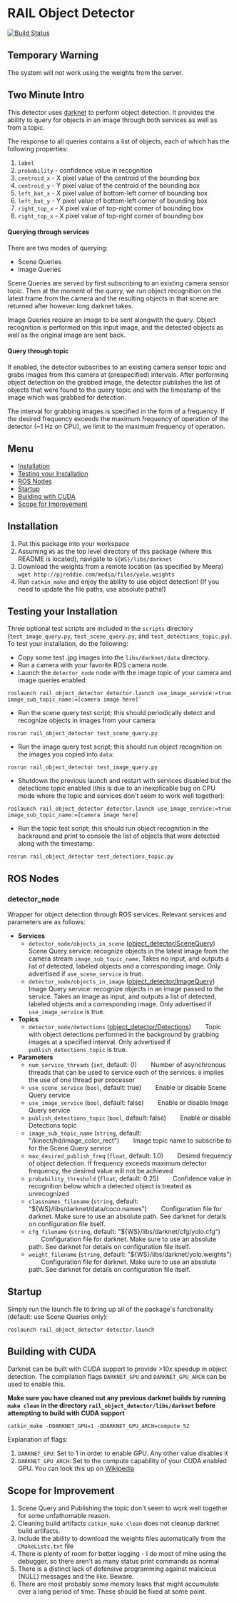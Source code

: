 # RAIL Object Detector

[![Build Status](https://travis-ci.org/GT-RAIL/rail_object_detector.svg?branch=master)](https://travis-ci.org/GT-RAIL/rail_object_detector)

## Temporary Warning

The system will not work using the weights from the server.

## Two Minute Intro

This detector uses [darknet](https://github.com/pjreddie/darknet) to perform object detection. It provides the ability to query for objects in an image through both services as well as from a topic.

The response to all queries contains a list of objects, each of which has the following properties:

1. `label`
1. `probability` - confidence value in recognition
1. `centroid_x` - X pixel value of the centroid of the bounding box
1. `centroid_y` - Y pixel value of the centroid of the bounding box
1. `left_bot_x` - X pixel value of bottom-left corner of bounding box
1. `left_bot_y` - Y pixel value of bottom-left corner of bounding box
1. `right_top_x` - X pixel value of top-right corner of bounding box
1. `right_top_x` - X pixel value of top-right corner of bounding box

#### Querying through services

There are two modes of querying:

- Scene Queries
- Image Queries

Scene Queries are served by first subscribing to an existing camera sensor topic. Then at the moment of the query, we run object recognition on the latest frame from the camera and the resulting objects in that scene are returned after however long darknet takes.

Image Queries require an image to be sent alongwith the query. Object recognition is performed on this input image, and the detected objects as well as the original image are sent back.

#### Query through topic

If enabled, the detector subscribes to an existing camera sensor topic and grabs images from this camera at (prespecified) intervals. After performing object detection on the grabbed image, the detector publishes the list of objects that were found to the query topic and with the timestamp of the image which was grabbed for detection.

The interval for grabbing images is specified in the form of a frequency. If the desired frequency exceeds the maximum frequency of operation of the detector (~1 Hz on CPU), we limit to the maximum frequency of operation.

## Menu
 * [Installation](#installation)
 * [Testing your Installation](#testing-your-installation)
 * [ROS Nodes](#ros-nodes)
 * [Startup](#startup)
 * [Building with CUDA](#building-with-cuda)
 * [Scope for Improvement](#scope-for-improvement)

## Installation

1. Put this package into your workspace
1. Assuming `WS` as the top level directory of this package (where this README is located), navigate to `${WS}/libs/darknet`
1. Download the weights from a remote location (as specified by Meera) `wget http://pjreddie.com/media/files/yolo.weights`
1. Run `catkin_make` and enjoy the ability to use object detection! (If you need to update the file paths, use absolute paths!)

## Testing your Installation

Three optional test scripts are included in the `scripts` directory (`test_image_query.py`, `test_scene_query.py`, and `test_detections_topic.py`).  To test your installation, do the following:

- Copy some test .jpg images into the `libs/darknet/data` directory.
- Run a camera with your favorite ROS camera node.
- Launch the `detector_node` node with the image topic of your camera and image queries enabled:
```
roslaunch rail_object_detector detector.launch use_image_service:=true image_sub_topic_name:=[camera image here]`
```
- Run the scene query test script; this should periodically detect and recognize objects in images from your camera:
```
rosrun rail_object_detector test_scene_query.py
```
- Run the image query test script; this should run object recognition on the images you copied into `data`:
```
rosrun rail_object_detector test_image_query.py
```
- Shutdown the previous launch and restart with services disabled but the detections topic enabled (this is due to an inexplicable bug on CPU mode where the topic and services don't seem to work well together):
```
roslaunch rail_object_detector detector.launch use_image_service:=true image_sub_topic_name:=[camera image here]
```
- Run the topic test script; this should run object recognition in the backround and print to console the list of objects that were detected along with the timestamp:
```
rosrun rail_object_detector test_detections_topic.py
```

## ROS Nodes

### detector_node

Wrapper for object detection through ROS services.  Relevant services and parameters are as follows:

* **Services**
  * `detector_node/objects_in_scene` ([object_detector/SceneQuery](https://github.com/gt-rail-internal/SAN/blob/master/object_detector/srv/SceneQuery.srv))
&nbsp;&nbsp;&nbsp;&nbsp;&nbsp;&nbsp; Scene Query service: recognize objects in the latest image from the camera stream `image_sub_topic_name`.  Takes no input, and outputs a list of detected, labeled objects and a corresponding image.  Only advertised if `use_scene_service` is true.
  * `detector_node/objects_in_image` ([object_detector/ImageQuery](https://github.com/gt-rail-internal/SAN/blob/master/object_detector/srv/ImageQuery.srv))
&nbsp;&nbsp;&nbsp;&nbsp;&nbsp;&nbsp; Image Query service: recognize objects in an image passed to the service.  Takes an image as input, and outputs a list of detected, labeled objects and a corresponding image. Only advertised if `use_image_service` is true.
* **Topics**
  * `detector_node/detections` ([object_detector/Detections](https://github.com/gt-rail-internal/SAN/tree/master/object_detector/msg/Detections.msg))
&nbsp;&nbsp;&nbsp;&nbsp;&nbsp;&nbsp; Topic with object detections performed in the background by grabbing images at a specified interval. Only advertised if `publish_detections_topic` is true.
* **Parameters**
  * `num_service_threads` (`int`, default: 0)
 &nbsp;&nbsp;&nbsp;&nbsp;&nbsp;&nbsp; Number of asynchronous threads that can be used to service each of the services. `0` implies the use of one thread per processor
  * `use_scene_service` (`bool`, default: true)
 &nbsp;&nbsp;&nbsp;&nbsp;&nbsp;&nbsp; Enable or disable Scene Query service
  * `use_image_service` (`bool`, default: false)
 &nbsp;&nbsp;&nbsp;&nbsp;&nbsp;&nbsp; Enable or disable Image Query service
  * `publish_detections_topic` (`bool`, default: false)
 &nbsp;&nbsp;&nbsp;&nbsp;&nbsp;&nbsp; Enable or disable Detections topic
  * `image_sub_topic_name` (`string`, default: "/kinect/hd/image_color_rect")
 &nbsp;&nbsp;&nbsp;&nbsp;&nbsp;&nbsp; Image topic name to subscribe to for the Scene Query service
  * `max_desired_publish_freq` (`float`, default: 1.0)
 &nbsp;&nbsp;&nbsp;&nbsp;&nbsp;&nbsp; Desired frequency of object detection. If frequency exceeds maximum detector frequency, the desired value will not be achieved
  * `probability_threshold` (`float`, default: 0.25)
 &nbsp;&nbsp;&nbsp;&nbsp;&nbsp;&nbsp; Confidence value in recognition below which a detected object is treated as unrecognized
  * `classnames_filename` (`string`, default: "${WS}/libs/darknet/data/coco.names")
 &nbsp;&nbsp;&nbsp;&nbsp;&nbsp;&nbsp; Configuration file for darknet.  Make sure to use an absolute path.  See darknet for details on configuration file itself.
  * `cfg_filename` (`string`, default: "${WS}/libs/darknet/cfg/yolo.cfg")
 &nbsp;&nbsp;&nbsp;&nbsp;&nbsp;&nbsp; Configuration file for darknet.  Make sure to use an absolute path.  See darknet for details on configuration file itself.
  * `weight_filename` (`string`, default: "${WS}/libs/darknet/yolo.weights")
 &nbsp;&nbsp;&nbsp;&nbsp;&nbsp;&nbsp; Configuration file for darknet.  Make sure to use an absolute path.  See darknet for details on configuration file itself.

## Startup

Simply run the launch file to bring up all of the package's functionality (default: use Scene Queries only):
```
roslaunch rail_object_detector detector.launch
```

## Building with CUDA

Darknet can be built with CUDA support to provide &gt;10x speedup in object detection. The compilation flags `DARKNET_GPU` and `DARKNET_GPU_ARCH` can be used to enable this.

**Make sure you have cleaned out any previous darknet builds by running `make clean` in the directory `rail_object_detector/libs/darknet` before attempting to build with CUDA support**

```
catkin_make -DDARKNET_GPU=1 -DDARKNET_GPU_ARCH=compute_52
```

Explanation of flags:

1. `DARKNET_GPU`: Set to 1 in order to enable GPU. Any other value disables it
1. `DARKNET_GPU_ARCH`: Set to the compute capability of your CUDA enabled GPU. You can look this up on [Wikipedia](https://en.wikipedia.org/wiki/CUDA#GPUs_supported)

## Scope for Improvement

1. Scene Query and Publishing the topic don't seem to work well together for some unfathomable reason.
1. Cleaning build artifacts `catkin_make clean` does not cleanup darknet build artifacts.
1. Include the ability to download the weights files automatically from the `CMakeLists.txt` file
1. There is plenty of room for better logging - I do most of mine using the debugger, so there aren't as many status print commands as normal
1. There is a distinct lack of defensive programming against malicious (NULL) messages and the like. Beware.
1. There are most probably some memory leaks that might accumulate over a long period of time. These should be fixed at some point.
